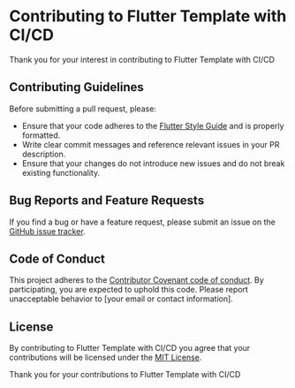 # Contributing to Flutter Template with CI/CD

Thank you for your interest in contributing to Flutter Template with CI/CD

## Contributing Guidelines

Before submitting a pull request, please:

- Ensure that your code adheres to the [Flutter Style Guide](https://flutter.dev/docs/development/ui/layout/style-guide) and is properly formatted.
- Write clear commit messages and reference relevant issues in your PR description.
- Ensure that your changes do not introduce new issues and do not break existing functionality.

## Bug Reports and Feature Requests

If you find a bug or have a feature request, please submit an issue on the [GitHub issue tracker](https://github.com/AbdouAbarchiAboubacar/flutter_ci-cd/issues).

## Code of Conduct

This project adheres to the [Contributor Covenant code of conduct](CODE_OF_CONDUCT.md). By participating, you are expected to uphold this code. Please report unacceptable behavior to [your email or contact information].

## License

By contributing to Flutter Template with CI/CD you agree that your contributions will be licensed under the [MIT License](LICENSE).

Thank you for your contributions to Flutter Template with CI/CD
